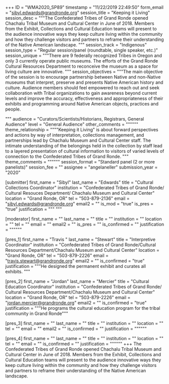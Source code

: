 +++
ID = "WMA2020_SP89"
timestamp = "11/22/2019 22:49:50"
form_email = "sibyl.edwards@grandronde.org"
session_title = "Keeping it Living"
session_desc = """The Confederated Tribes of Grand Ronde opened Chachalu Tribal Museum and Cultural Center in June of 2018.  Members from the Exhibit, Collections and Cultural Education teams will present to the audience innovative ways they keep culture living within the community and how they challenge visitors and partners to reframe their understanding of the Native American landscape. """
session_track = "Indigenous"
session_type = "Regular session/panel (roundtable, single speaker, etc.)"
session_unique = """There are 9 federally recognized Tribes in Oregon and only 3 currently operate public museums.  The efforts of the Grand Ronde Cultural Resources Department to  reconceive  the museum as a space for living culture are innovative. """
session_objectives = """The main objective of the session is to encourage partnership between Native and non-Native museums that interpret, preserve and presents Native American history and culture.   Audience members should feel empowered to reach out and seek collaboration with Tribal organizations to gain awareness beyond current levels and improve the accuracy, effectiveness and appropriateness of their exhibits and programming around Native American objects, practices and people.

"""
audience = "Curators/Scientists/Historians, Registrars, General Audience"
level = "General Audience"
other_comments = """"""
theme_relationship = """"Keeping it Living" is about forward perspectives and actions by way of interpretation, collections management, and partnerships lead by Chachalu Museum and Cultural Center staff.  The intimate understanding of the belongings held in the collection by staff lead to a layered presentation of cultural information to visitors of varied levels of connection to the Confederated Tribes of Grand Ronde.    """
theme_comments = """"""
session_format = "Standard panel (2 or more panelists)"
session_fee = ""
assignee = "angelaneller"
submission_year = "2020"

[submitter]
first_name = "Sibyl"
last_name = "Edwards"
title = "Cultural Collections Coordinator"
institution = "Confederated Tribes of Grand Ronde/ Cultural Resouces Department/ Chachalu Museum and Cultural Center"
location = "Grand Ronde, OR"
tel = "503-879-2136"
email = "sibyl.edwards@grandronde.org"
email2 = ""
is_mod = "true"
is_pres = "true"
justification = """ """

[moderator]
first_name = ""
last_name = ""
title = ""
institution = ""
location = ""
tel = ""
email = ""
email2 = ""
is_pres = ""
is_confirmed = ""
justification = """"""

[pres_1]
first_name = "Travis "
last_name = "Stewart"
title = "Interpretive Coordinator"
institution = "Confederated Tribes of Grand Ronde/Cultural Resources Department/Chachalu Museum and Cultural Center"
location = "Grand Ronde, OR"
tel = "503-879-2226"
email = "travis.stewart@grandronde.org"
email2 = ""
is_confirmed = "true"
justification = """He designed the permanent exhibit and curates all exhibits. """

[pres_2]
first_name = "Jordan"
last_name = "Mercier"
title = "Cultural Education Coordinator"
institution = "Confederated Tribes of Grand Ronde/ Cultural Resources Department/Chachalu Museum and Cultural Center"
location = "Grand Ronde, OR"
tel = "503-879-2226"
email = "jordan.mercier@grandronde.org"
email2 = ""
is_confirmed = "true"
justification = """He programs the cultural education program for the tribal community in Grand Ronde"""

[pres_3]
first_name = ""
last_name = ""
title = ""
institution = ""
location = ""
tel = ""
email = ""
email2 = ""
is_confirmed = ""
justification = """"""

[pres_4]
first_name = ""
last_name = ""
title = ""
institution = ""
location = ""
tel = ""
email = ""
is_confirmed = ""
justification = """"""
+++
The Confederated Tribes of Grand Ronde opened Chachalu Tribal Museum and Cultural Center in June of 2018.  Members from the Exhibit, Collections and Cultural Education teams will present to the audience innovative ways they keep culture living within the community and how they challenge visitors and partners to reframe their understanding of the Native American landscape. 
